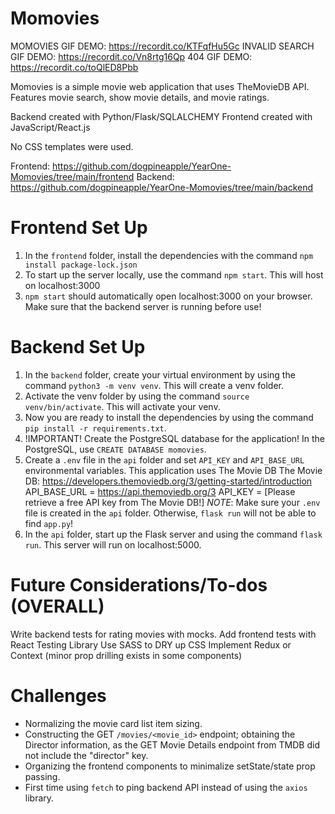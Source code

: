 # Momovies
MOMOVIES GIF DEMO: https://recordit.co/KTFqfHu5Gc
INVALID SEARCH GIF DEMO: https://recordit.co/Vn8rtg16Qp
404 GIF DEMO: https://recordit.co/toQlED8Pbb 

Momovies is a simple movie web application that uses TheMovieDB API. 
Features movie search, show movie details, and movie ratings.

Backend created with Python/Flask/SQLALCHEMY
Frontend created with JavaScript/React.js

No CSS templates were used.

Frontend: https://github.com/dogpineapple/YearOne-Momovies/tree/main/frontend
Backend: https://github.com/dogpineapple/YearOne-Momovies/tree/main/backend

# Frontend Set Up
1. In the `frontend` folder, install the dependencies with the command `npm install package-lock.json`
2. To start up the server locally, use the command `npm start`. This will host on localhost:3000
3. `npm start` should automatically open localhost:3000 on your browser. Make sure that the backend server is running before use!

# Backend Set Up
1. In the `backend` folder, create your virtual environment by using the command `python3 -m venv venv`. This will create a venv folder.
2. Activate the venv folder by using the command `source venv/bin/activate`. This will activate your venv.
3. Now you are ready to install the dependencies by using the command `pip install -r requirements.txt`.
4. !IMPORTANT! Create the PostgreSQL database for the application! In the PostgreSQL, use `CREATE DATABASE momovies`.
5. Create a `.env` file in the `api` folder and set `API_KEY` and `API_BASE_URL`  environmental variables. This application uses The Movie DB
The Movie DB: https://developers.themoviedb.org/3/getting-started/introduction
API_BASE_URL = https://api.themoviedb.org/3
API_KEY = [Please retrieve a free API key from The Movie DB!]
*NOTE*: Make sure your `.env` file is created in the `api` folder. Otherwise, `flask run` will not be able to find `app.py`!
6. In the `api` folder, start up the Flask server and using the command `flask run`. This server will run on localhost:5000.


# Future Considerations/To-dos (OVERALL)
Write backend tests for rating movies with mocks.
Add frontend tests with React Testing Library
Use SASS to DRY up CSS
Implement Redux or Context (minor prop drilling exists in some components)

# Challenges
- Normalizing the movie card list item sizing.
- Constructing the GET `/movies/<movie_id>` endpoint; obtaining the Director information, as the GET Movie Details endpoint from TMDB did not include the "director" key.
- Organizing the frontend components to minimalize setState/state prop passing.
- First time using `fetch` to ping backend API instead of using the `axios` library. 